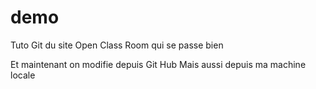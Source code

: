# demo
Tuto Git du site Open Class Room qui se passe bien 

Et maintenant on modifie depuis Git Hub
Mais aussi depuis ma machine locale
